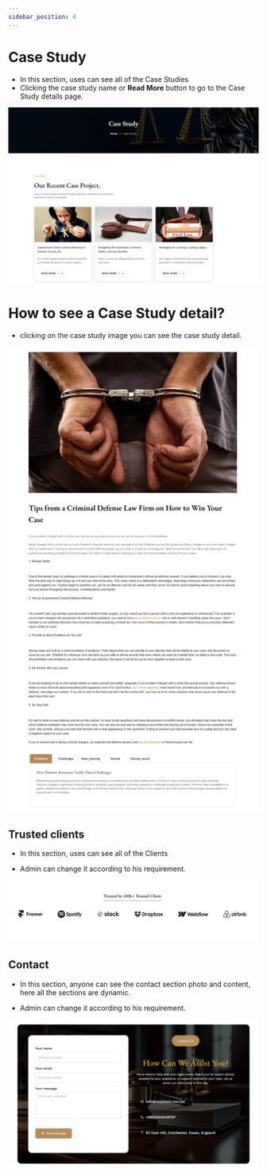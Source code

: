 ```yaml
---
sidebar_position: 4
---
```



# Case Study

- In this section, uses can see all of the Case Studies
- Clicking the case study name or **Read More** button to go to the Case Study details page.

![case study](./img/c1.png)


# How to see a Case Study detail?

- clicking on the case study image you can see the case study detail.

![case study](./img/cc1.png)


## Trusted  clients

- In this section, uses can see all of the Clients

- Admin can change it according to his requirement.

![clients](./img/cl.png)


## Contact


- In this section, anyone can see the contact section photo and content, here all the sections are dynamic.

- Admin can change it according to his requirement.

![gallary](./img/c.png)
